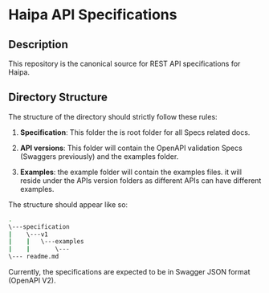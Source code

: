 # Haipa API Specifications

## Description

This repository is the canonical source for REST API specifications for Haipa.

## Directory Structure

The structure of the directory should strictly follow these rules:

1. **Specification**: This folder the is root folder for all Specs related docs.

1. **API versions**: This folder will contain the OpenAPI validation Specs (Swaggers previously) and the examples folder.

1. **Examples**: the example folder will contain the examples files. it will reside under the APIs version folders as different APIs can have different examples.


The structure should appear like so:
```bash
.
\---specification
|    \---v1
|    |   \---examples
|    |       \---
\--- readme.md
```

Currently, the specifications are expected to be in Swagger JSON format (OpenAPI V2).
